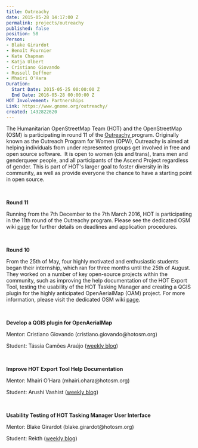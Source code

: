 ```yaml
---
title: Outreachy
date: 2015-05-28 14:17:00 Z
permalink: projects/outreachy
published: false
position: 58
Person:
- Blake Girardot
- Benoît Fournier
- Kate Chapman
- Katja Ulbert
- Cristiano Giovando
- Russell Deffner
- Mhairi O'Hara
Duration:
  Start Date: 2015-05-25 00:00:00 Z
  End Date: 2016-05-28 00:00:00 Z
HOT Involvement: Partnerships
Link: https://www.gnome.org/outreachy/
created: 1432822620
---
```


<p class="p1"><span class="s1">The Humanitarian OpenStreetMap Team (HOT) and the OpenStreetMap (OSM) is participating in round 11 of the <a href="https://www.gnome.org/outreachy/">Outreachy </a>program. Originally known as the Outreach Program for Women (OPW), Outreachy is aimed at helping individuals from under represented groups get involved in free and open source software.&nbsp; It is open to women (cis and trans), trans men and genderqueer people, and all participants of the Ascend Project regardless of gender. This is part of HOT's larger goal to foster diversity in its community, as well as provide everyone the chance to have a starting point in open source.&nbsp;</span></p><p class="p1">&nbsp;</p><p class="p1"><span class="s1"><strong><span class="s1">Round 11</span></strong></span></p><p class="p1"><span class="s1">Running from the 7th December to the 7th March 2016, HOT is participating in the 11th round of the Outreachy program. Please see the dedicated OSM wiki <a href="http://wiki.openstreetmap.org/wiki/Outreachy_Round_11">page</a> for further details on deadlines and application procedures.</span></p><p class="p1">&nbsp;</p><p class="p1"><strong><span class="s1">Round 10</span></strong></p><p class="p1"><span class="s1">From the 25th of May, four highly motivated and enthusiastic students began their internship, which ran for three months until the 25th of August. They worked on a number of key open-source projects within the community, such as improving the help documentation of the HOT Export Tool, testing the usability of the HOT Tasking Manager and creating a QGIS plugin for the highly anticipated OpenAerialMap (OAM) project. For more information, please visit the dedicated OSM wiki <a href="http://wiki.openstreetmap.org/wiki/Outreachy_Round_10">page</a>.</span></p><p class="p2">&nbsp;</p><p class="p2"><strong><span class="s1">Develop a QGIS plugin for OpenAerialMap&nbsp;</span></strong></p><p class="p1"><span class="s1">Mentor: Cristiano Giovando (cristiano.giovando@hotosm.org)</span></p><p class="p2"><span class="s1">Student: Tássia Camões Araújo (<a href="https://www.openstreetmap.org/user/tassia/diary">w</a></span><span class="s1"><a href="https://www.openstreetmap.org/user/tassia/diary">eekly blog</a>)</span></p><p class="p2">&nbsp;</p><p class="p1"><strong><span class="s1">Improve HOT Export Tool Help Documentation</span></strong></p><p class="p1"><span class="s1">Mentor: Mhairi O’Hara (mhairi.ohara@hotosm.org)</span></p><p class="p1"><span class="s1">Student: Arushi Vashist (<a href="https://www.openstreetmap.org/user/Arushi%20Vashist/diary">w</a></span><span class="s1"><a href="https://www.openstreetmap.org/user/Arushi%20Vashist/diary">eekly blog</a>)</span></p><p class="p2">&nbsp;</p><p class="p1"><strong><span class="s1">Usability Testing of HOT Tasking Manager User Interface&nbsp;</span></strong></p><p class="p1"><span class="s1">Mentor: Blake Girardot (blake.girardot@hotosm.org)</span></p><p class="p1"><span class="s1">Student: Rekth (<a href="https://www.openstreetmap.org/user/rekth/diary/35188">w</a></span><span class="s1"><a href="https://www.openstreetmap.org/user/rekth/diary/35188">eekly blog</a>)</span>&nbsp;</p><p class="p2">&nbsp;</p><p class="p2">&nbsp;</p>
